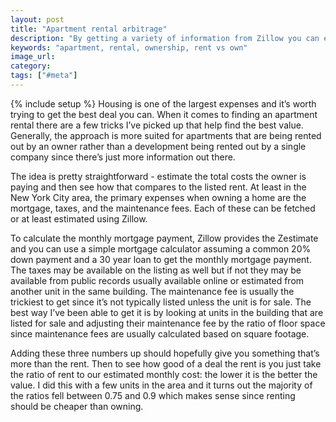 ```yaml
---
layout: post
title: "Apartment rental arbitrage"
description: "By getting a variety of information from Zillow you can estimate the cost of owning an apartment and then comparing that against the rent to see what kind of value you're getting."
keywords: "apartment, rental, ownership, rent vs own"
image_url:
category:
tags: ["#meta"]
---
```

{% include setup %}
Housing is one of the largest expenses and it’s worth trying to get the best deal you can. When it comes to finding an apartment rental there are a few tricks I’ve picked up that help find the best value. Generally, the approach is more suited for apartments that are being rented out by an owner rather than a development being rented out by a single company since there’s just more information out there.

The idea is pretty straightforward - estimate the total costs the owner is paying and then see how that compares to the listed rent. At least in the New York City area, the primary expenses when owning a home are the mortgage, taxes, and the maintenance fees. Each of these can be fetched or at least estimated using Zillow.

To calculate the monthly mortgage payment, Zillow provides the Zestimate and you can use a simple mortgage calculator assuming a common 20% down payment and a 30 year loan to get the monthly mortgage payment. The taxes may be available on the listing as well but if not they may be available from public records usually available online or estimated from another unit in the same building. The maintenance fee is usually the trickiest to get since it’s not typically listed unless the unit is for sale. The best way I’ve been able to get it is by looking at units in the building that are listed for sale and adjusting their maintenance fee by the ratio of floor space since maintenance fees are usually calculated based on square footage.

Adding these three numbers up should hopefully give you something that’s more than the rent. Then to see how good of a deal the rent is you just take the ratio of rent to our estimated monthly cost: the lower it is the better the value. I did this with a few units in the area and it turns out the majority of the ratios fell between 0.75 and 0.9 which makes sense since renting should be cheaper than owning.
